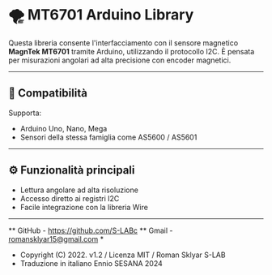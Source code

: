 # 🌪 MT6701 Arduino Library

Questa libreria consente l'interfacciamento con il sensore magnetico **MagnTek MT6701** tramite Arduino, utilizzando il protocollo I2C. È pensata per misurazioni angolari ad alta precisione con encoder magnetici.

---

## 🧩 Compatibilità

Supporta:
- Arduino Uno, Nano, Mega
- Sensori della stessa famiglia come AS5600 / AS5601

---

## ⚙️ Funzionalità principali

- Lettura angolare ad alta risoluzione
- Accesso diretto ai registri I2C
- Facile integrazione con la libreria Wire

---
 ** GitHub - https://github.com/S-LABc
 ** Gmail - romansklyar15@gmail.com
 *
 * Copyright (C) 2022. v1.2 / Licenza MIT / Roman Sklyar S-LAB
 * Traduzione in italiano Ennio SESANA 2024
